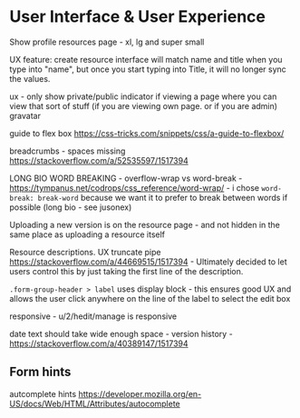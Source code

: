 # User Interface & User Experience

Show profile resources page - xl, lg and super small

UX feature: create resource interface will match name and title when you type into "name", but once you start typing into Title, it will no longer sync the values.

ux - only show private/public indicator if viewing a page where you can view that sort of stuff (if you are viewing own page. or if you are admin)
gravatar

guide to flex box https://css-tricks.com/snippets/css/a-guide-to-flexbox/

breadcrumbs - spaces missing https://stackoverflow.com/a/52535597/1517394

LONG BIO WORD BREAKING - overflow-wrap vs word-break - https://tympanus.net/codrops/css_reference/word-wrap/ - i chose `word-break: break-word` because we want it to prefer to break between words if possible (long bio - see jusonex)

Uploading a new version is on the resource page - and not hidden in the same place as uploading a resource itself

Resource descriptions. UX truncate pipe https://stackoverflow.com/a/44669515/1517394 - Ultimately decided to let users control this by just taking the first line of the description.

`.form-group-header > label` uses display block - this ensures good UX and allows the user click anywhere on the line of the label to select the edit box

responsive - u/2/hedit/manage is responsive

date text should take wide enough space - version history - https://stackoverflow.com/a/40389147/1517394

## Form hints

autcomplete hints https://developer.mozilla.org/en-US/docs/Web/HTML/Attributes/autocomplete

